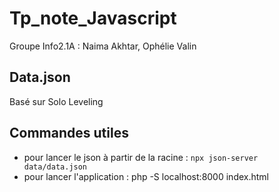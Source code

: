 # Tp_note_Javascript  

Groupe Info2.1A : Naima Akhtar, Ophélie Valin  

## Data.json  
Basé sur Solo Leveling  

## Commandes utiles

- pour lancer le json à partir de la racine : `npx json-server data/data.json`
- pour lancer l'application : php -S localhost:8000 index.html